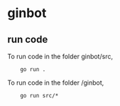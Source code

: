 # ginbot

## run code

To run code in the folder ginbot/src,

        go run .

To run code in the folder /ginbot,

        go run src/*
